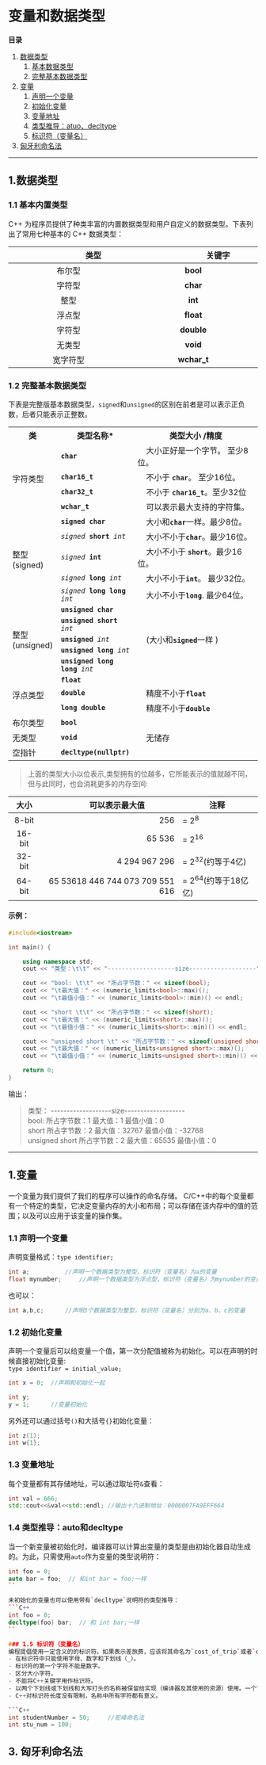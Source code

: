 # 变量和数据类型

**目录**
1. [数据类型](#type)
    1. [基本数据类型](#build_in_type)
    2. [完整基本数据类型](#complete)
2. [变量](#val)
    1. [声明一个变量](#defval)
    2. [初始化变量](#init)
    3. [变量地址](#address)
    4. [类型推导：atuo、decltype](#dedu)
    5. [标识符（变量名）](#valname)
3. [匈牙利命名法](#hun)

---------

<a id="type"></a>
## 1.数据类型

### 1.1 基本内置类型
C++ 为程序员提供了种类丰富的内置数据类型和用户自定义的数据类型。下表列出了常用七种基本的 C++ 数据类型：  

|<img width="100"/>类型<img width="100"/>|<img width="100"/>关键字<img width="100"/>|  
|:-----:|  :----: |
| 布尔型| **bool** |
| 字符型| **char** |
| 整型  | **int**  |
| 浮点型|**float**  |
| 字符型| **double**|
| 无类型| **void**  |
| 宽字符型| **wchar_t**  |

<a id="complete"></a>
### 1.2 完整基本数据类型
下表是完整版基本数据类型，`signed`和`unsigned`的区别在前者是可以表示正负数，后者只能表示正整数。  
<table class="boxed">
<tr><th>类</th><th>类型名称*</th><th width="350" align="center">类型大小 /精度</th></tr>
    
<tr><td rowspan="4">字符类型</td>
    <td><code><b>char</b></code></td><td>&nbsp;&nbsp;&nbsp;&nbsp;大小正好是一个字节。 至少8位。 </td></tr>
    <tr><td><code><b>char16_t</b></code></td><td>&nbsp;&nbsp;&nbsp;&nbsp;不小于 <code><b>char</b></code>。 至少16位。</td></tr>
    <tr><td><code><b>char32_t</b></code></td><td>&nbsp;&nbsp;&nbsp;&nbsp;不小于 <code><b>char16_t</b></code>。至少32位</td></tr>
    <tr><td><code><b>wchar_t</b></code></td><td>&nbsp;&nbsp;&nbsp;&nbsp;可以表示最大支持的字符集。</td></tr>
    
<tr><td rowspan="5">整型(signed)</td>
    <td><code><b>signed char</b></code></td><td>&nbsp;&nbsp;&nbsp;&nbsp;大小和<code><b>char</b></code>一样。最少8位。</td></tr>
    <tr><td><code><i>signed</i> <b>short</b> <i>int</i></code></td><td>&nbsp;&nbsp;&nbsp;&nbsp;大小不小于<code><b>char</b></code>。最少16位。</td></tr>
    <tr><td><code><i>signed</i> <b>int</b></code></td><td>&nbsp;&nbsp;&nbsp;&nbsp;大小不小于 <code><b>short</b></code>。最少16位。</td></tr>
    <tr><td><code><i>signed</i> <b>long</b> <i>int</i></code></td><td>&nbsp;&nbsp;&nbsp;&nbsp;大小不小于<code><b>int</b></code>。 最少32位。</td></tr>
    <tr><td><code><i>signed</i> <b>long long</b> <i>int</i></code></td><td>&nbsp;&nbsp;&nbsp;&nbsp;大小不小于<code><b>long</b></code>. 最少64位。</td></tr>

<tr><td rowspan="5">整型(unsigned)</td>
    <td><code><b>unsigned char</b></code></td><td rowspan="5">&nbsp;&nbsp;&nbsp;&nbsp;(大小和<code><b>signed</b></code>一样 )</td></tr>
    <tr><td><code><b>unsigned short</b> <i>int</i></code></td></tr>
    <tr><td><code><b>unsigned</b> <i>int</i></code></td></tr>
    <tr><td><code><b>unsigned long</b> <i>int</i></code></td></tr>
    <tr><td><code><b>unsigned long long</b> <i>int</i></code></td></tr>
    
<tr><td rowspan="3">浮点类型</td><td><code><b>float</b></code></td><td></td></tr>
<tr><td><code><b>double</b></code></td><td>&nbsp;&nbsp;&nbsp;&nbsp;精度不小于<code><b>float</b></code></td></tr>
<tr><td><code><b>long double</b></code></td><td>&nbsp;&nbsp;&nbsp;&nbsp;精度不小于<code><b>double</b></code></td></tr>

<tr><td>布尔类型</td><td><code><b>bool</b></code></td><td></td></tr>

<tr><td>无类型</td><td><code><b>void</b></code></td><td>&nbsp;&nbsp;&nbsp;&nbsp;无储存 </td></tr>

<tr><td>空指针</td><td><code><b>decltype(nullptr)</b></code></td><td></td></tr>
</table>



>上面的类型大小以位表示,类型拥有的位越多，它所能表示的值就越不同，但与此同时，也会消耗更多的内存空间:  

|大小|可以表示最大值<img width="60"/>|<img width="50"/> 注释|
|:-----:|  ----: | :---- |
| 8-bit| 256 | = 2<sup>8</sup>|
| 16-bit|65 536 |= 2<sup>16</sup>|
| 32-bit|4 294 967 296	 |= 2<sup>32</sup>(约等于4亿)|
| 64-bit|65 53618 446 744 073 709 551 616|= 2<sup>64</sup>(约等于18亿亿)|

#### 示例：
```C++
#include<iostream>

int main() {

	using namespace std;
	cout << "类型：\t\t" << "-------------------size-------------------" << endl;

	cout << "bool: \t\t" << "所占字节数：" << sizeof(bool);
	cout << "\t最大值：" << (numeric_limits<bool>::max)();
	cout << "\t最值小值：" << (numeric_limits<bool>::min)() << endl;

	cout << "short \t\t" << "所占字节数：" << sizeof(short);
	cout << "\t最大值：" << (numeric_limits<short>::max)();
	cout << "\t最值小值：" << (numeric_limits<short>::min)() << endl;

	cout << "unsigned short \t" << "所占字节数：" << sizeof(unsigned short);
	cout << "\t最大值：" << (numeric_limits<unsigned short>::max)();
	cout << "\t最值小值：" << (numeric_limits<unsigned short>::min)() << endl;

	return 0;
}
```  
输出：  
>类型：          -------------------size-------------------  
>bool:           所占字节数：1   最大值：1       最值小值：0  
>short           所占字节数：2   最大值：32767   最值小值：-32768  
>unsigned short  所占字节数：2   最大值：65535   最值小值：0

-----------

<a id="val"></a>
## 1.变量
一个变量为我们提供了我们的程序可以操作的命名存储。 C/C++中的每个变量都有一个特定的类型，它决定变量内存的大小和布局；可以存储在该内存中的值的范围；以及可以应用于该变量的操作集。

<a id="defval"></a>
### 1.1 声明一个变量
声明变量格式：`type identifier;`  
```C++
int a;			//声明一个数据类型为整型，标识符（变量名）为a的变量
float mynumber;		//声明一个数据类型为浮点型，标识符（变量名）为mynumber的变量
```
也可以：
```C++
int a,b,c;		//声明3个数据类型为整型，标识符（变量名）分别为a、b、c的变量
```

<a id="init"></a>
### 1.2 初始化变量
声明一个变量后可以给变量一个值，第一次分配值被称为初始化。可以在声明的时候直接初始化变量:  
`type identifier = initial_value;  `  
```C++
int x = 0;	//声明和初始化一起

int y;
y = 1;		//变量初始化
```
另外还可以通过括号`()`和大括号`{}`初始化变量：
```C++
int z(1);
int w{1};
```
<a id="address"></a>
### 1.3 变量地址
每个变量都有其存储地址，可以通过取址符`&`查看：  

```C++
int val = 666;
std::cout<<&val<<std::endl;	//输出十六进制地址：0000007FA9EFF664
```
<a id="valname"></a>

<a id="dedu"></a>
### 1.4 类型推导：auto和decltype 

当一个新变量被初始化时，编译器可以计算出变量的类型是由初始化器自动生成的。为此，只需使用`auto`作为变量的类型说明符： 
```C++
int foo = 0;
auto bar = foo;  // 和int bar = foo;一样 
``

未初始化的变量也可以使用带有`decltype`说明符的类型推导：
```C++
int foo = 0;
decltype(foo) bar;  // 和 int bar;一样 
``

### 1.5 标识符（变量名）
编程提倡使用一定含义的的标识符。如果表示差旅费，应该将其命名为`cost_of_trip`或者`costOfTrip`,而不是x或cost。必须遵守的集中简单的C++命名规则。  
- 在标识符中只能使用字母、数字和下划线（_）。
- 标识符的第一个字符不能是数字。
- 区分大小字符。
- 不能将C++关键字用作标识符。
- 以两个下划线或下划线和大写打头的名称被保留给实现（编译器及其使用的资源）使用。一个下划线开头的标识符被保留给实现，用作全局标识符。
- C++对标识符长度没有限制，名称中所有字符都有意义。

```C++
int studentNumber = 50; 	//驼峰命名法
int stu_num = 100;
```

## 3. 匈牙利命名法
